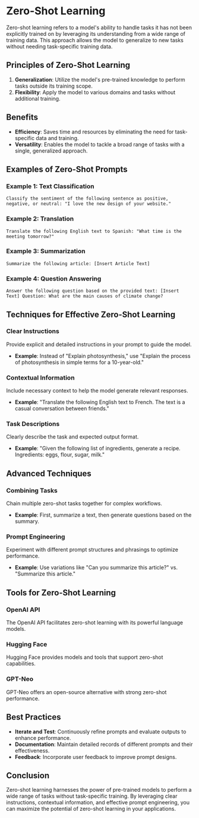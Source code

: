 # Zero-Shot Learning

Zero-shot learning refers to a model's ability to handle tasks it has not been explicitly trained on by leveraging its understanding from a wide range of training data. This approach allows the model to generalize to new tasks without needing task-specific training data.

## Principles of Zero-Shot Learning

1. **Generalization**: Utilize the model's pre-trained knowledge to perform tasks outside its training scope.
2. **Flexibility**: Apply the model to various domains and tasks without additional training.

## Benefits

- **Efficiency**: Saves time and resources by eliminating the need for task-specific data and training.
- **Versatility**: Enables the model to tackle a broad range of tasks with a single, generalized approach.

## Examples of Zero-Shot Prompts

### Example 1: Text Classification
```
Classify the sentiment of the following sentence as positive, negative, or neutral: "I love the new design of your website."
```

### Example 2: Translation
```
Translate the following English text to Spanish: "What time is the meeting tomorrow?"
```

### Example 3: Summarization
```
Summarize the following article: [Insert Article Text]
```

### Example 4: Question Answering
```
Answer the following question based on the provided text: [Insert Text] Question: What are the main causes of climate change?
```

## Techniques for Effective Zero-Shot Learning

### Clear Instructions
Provide explicit and detailed instructions in your prompt to guide the model.
- **Example**: Instead of "Explain photosynthesis," use "Explain the process of photosynthesis in simple terms for a 10-year-old."

### Contextual Information
Include necessary context to help the model generate relevant responses.
- **Example**: "Translate the following English text to French. The text is a casual conversation between friends."

### Task Descriptions
Clearly describe the task and expected output format.
- **Example**: "Given the following list of ingredients, generate a recipe. Ingredients: eggs, flour, sugar, milk."

## Advanced Techniques

### Combining Tasks
Chain multiple zero-shot tasks together for complex workflows.
- **Example**: First, summarize a text, then generate questions based on the summary.

### Prompt Engineering
Experiment with different prompt structures and phrasings to optimize performance.
- **Example**: Use variations like "Can you summarize this article?" vs. "Summarize this article."

## Tools for Zero-Shot Learning

### OpenAI API
The OpenAI API facilitates zero-shot learning with its powerful language models.

### Hugging Face
Hugging Face provides models and tools that support zero-shot capabilities.

### GPT-Neo
GPT-Neo offers an open-source alternative with strong zero-shot performance.

## Best Practices

- **Iterate and Test**: Continuously refine prompts and evaluate outputs to enhance performance.
- **Documentation**: Maintain detailed records of different prompts and their effectiveness.
- **Feedback**: Incorporate user feedback to improve prompt designs.

## Conclusion

Zero-shot learning harnesses the power of pre-trained models to perform a wide range of tasks without task-specific training. By leveraging clear instructions, contextual information, and effective prompt engineering, you can maximize the potential of zero-shot learning in your applications.